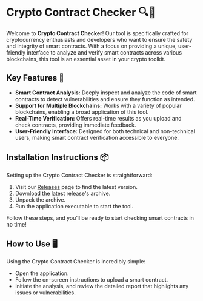 # Crypto Contract Checker 🔍📜

Welcome to **Crypto Contract Checker**! Our tool is specifically crafted for cryptocurrency enthusiasts and developers who want to ensure the safety and integrity of smart contracts. With a focus on providing a unique, user-friendly interface to analyze and verify smart contracts across various blockchains, this tool is an essential asset in your crypto toolkit.

## Key Features 🌟
- **Smart Contract Analysis:** Deeply inspect and analyze the code of smart contracts to detect vulnerabilities and ensure they function as intended.
- **Support for Multiple Blockchains:** Works with a variety of popular blockchains, enabling a broad application of this tool.
- **Real-Time Verification:** Offers real-time results as you upload and check contracts, providing immediate feedback.
- **User-Friendly Interface:** Designed for both technical and non-technical users, making smart contract verification accessible to everyone.

## Installation Instructions 📦

Setting up the Crypto Contract Checker is straightforward:

1. Visit our [Releases](../../releases) page to find the latest version.
2. Download the latest release's archive.
3. Unpack the archive.
4. Run the application executable to start the tool.

Follow these steps, and you’ll be ready to start checking smart contracts in no time!

## How to Use 🖥️

Using the Crypto Contract Checker is incredibly simple:
- Open the application.
- Follow the on-screen instructions to upload a smart contract.
- Initiate the analysis, and review the detailed report that highlights any issues or vulnerabilities.